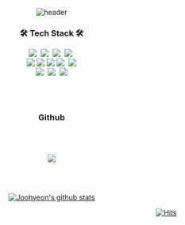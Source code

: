 <div align="center"> 
  
![header](https://capsule-render.vercel.app/api?type=wave&color=auto&height=300&section=header&text=JooHyeonLee&fontSize=90)

<h3 align="center">🛠 Tech Stack 🛠</h3>

<p align="center">
   <img src="https://img.shields.io/badge/c++-darkblue?style=flat-square&logo=cplusplus&logoColor=white"/></a>&nbsp 
  <img src="https://img.shields.io/badge/Java-white?style=flat-square&logo=Java&logoColor=red"/></a>&nbsp
  <img src="https://img.shields.io/badge/python-blue?style=flat-square&logo=python&logoColor=white"/></a>&nbsp
  <img src="https://img.shields.io/badge/ubuntu-red?style=flat-square&logo=ubuntu&logoColor=white"/></a>&nbsp
  <br>
  <img src="https://img.shields.io/badge/pytorch-red?style=flat-square&logo=pytorch&logoColor=white"/>
  <img src="https://img.shields.io/badge/tensorflow-orange?style=flat-square&logo=tensorflow&logoColor=white"/>
  <img src="https://img.shields.io/badge/opencl-lightgreen?style=flat-square&logo=opencl&logoColor=white"/>
  <img src="https://img.shields.io/badge/OpenCV-lightgreen?style=flat-square&logo=opencv&logoColor=white"/></a>&nbsp 
  <img src="https://img.shields.io/badge/Spring-6DB33F?style=flat-square&logo=Spring&logoColor=white"/>
  <br>
  <img src="https://img.shields.io/badge/PostgreSQL-blue?style=flat-square&logo=PostgreSQL&logoColor=white"/></a>&nbsp 
  <img src="https://img.shields.io/badge/r-E6B91E?style=flat-square&logo=r&logoColor=white"/></a>&nbsp 
  <img src="https://img.shields.io/badge/docker-blue?style=flat-square&logo=docker&logoColor=white"/>
  <br>
</p>
<br><br/>
<h3 align="center"> Github</h3>
<p align="center">
</p>
<br><br/>
<p align="center">
  <a href="https://github.com/Joohyeonee/">
    <img align="center" src="https://github-readme-stats.vercel.app/api/top-langs/?username=Joohyeonee&layout=compact&theme=dracula" />
  </a>
  </p>
  
 
  <br/><br/>

  [![Joohyeon's github stats](https://github-readme-stats.vercel.app/api?username=Joohyeonee)](https://github.com/Joohyeonee/github-readme-stats)

 <div align=right>
	
 [![Hits](https://hits.seeyoufarm.com/api/count/incr/badge.svg?url=https%3A%2F%2Fgithub.com%2FJoohyeonee&count_bg=%2379C83D&title_bg=%23C0C0C0&icon=&icon_color=%23E7E7E7&title=hits&edge_flat=false)](https://github.com/Joohyeon/)
	
  </div>
  <br>
</div>
</div>

